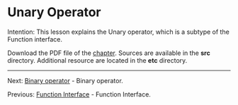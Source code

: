 # Unary Operator

Intention: This lesson explains the Unary operator, which is a subtype of the Function interface.

Download the PDF file of the [chapter](chapter_8.pdf). Sources are available in the <b>src</b> directory. 
Additional resource are located in the <b>etc</b> directory.

<hr>

Next: [Binary operator](chapter_9.md "Binary operator") - Binary operator.

Previous: [Function Interface](chapter_7.md "Function Interface") - Function Interface.